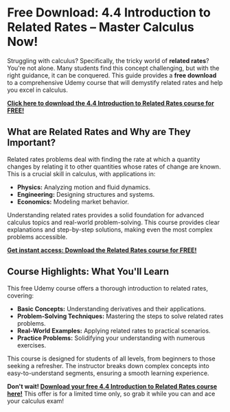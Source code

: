 # Free Download: 4.4 Introduction to Related Rates – Master Calculus Now!

Struggling with calculus? Specifically, the tricky world of **related rates**? You're not alone. Many students find this concept challenging, but with the right guidance, it can be conquered. This guide provides a **free download** to a comprehensive Udemy course that will demystify related rates and help you excel in calculus.

[**Click here to download the 4.4 Introduction to Related Rates course for FREE!**](https://udemywork.com/4-4-introduction-to-related-rates)

## What are Related Rates and Why are They Important?

Related rates problems deal with finding the rate at which a quantity changes by relating it to other quantities whose rates of change are known. This is a crucial skill in calculus, with applications in:

*   **Physics:** Analyzing motion and fluid dynamics.
*   **Engineering:** Designing structures and systems.
*   **Economics:** Modeling market behavior.

Understanding related rates provides a solid foundation for advanced calculus topics and real-world problem-solving. This course provides clear explanations and step-by-step solutions, making even the most complex problems accessible.

[**Get instant access: Download the Related Rates course for FREE!**](https://udemywork.com/4-4-introduction-to-related-rates)

## Course Highlights: What You'll Learn

This free Udemy course offers a thorough introduction to related rates, covering:

*   **Basic Concepts:** Understanding derivatives and their applications.
*   **Problem-Solving Techniques:** Mastering the steps to solve related rates problems.
*   **Real-World Examples:** Applying related rates to practical scenarios.
*   **Practice Problems:** Solidifying your understanding with numerous exercises.

This course is designed for students of all levels, from beginners to those seeking a refresher. The instructor breaks down complex concepts into easy-to-understand segments, ensuring a smooth learning experience.

**Don't wait! [Download your free 4.4 Introduction to Related Rates course here!](https://udemywork.com/4-4-introduction-to-related-rates)** This offer is for a limited time only, so grab it while you can and ace your calculus exam!
